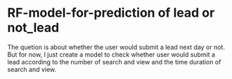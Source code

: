 # RF-model-for-prediction of lead or not_lead
The quetion is about whether the user would submit a lead next day or not. But for now, I just create a model to check whether user would submit a lead according to the number of search and view and the time duration of search and view. 
